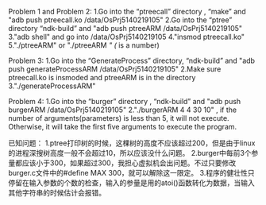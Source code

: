 Problem 1 and Problem 2:
1.Go into the “ptreecall” directory , “make” and "adb push ptreecall.ko /data/OsPrj5140219105" 
2.Go into the “ptree” directory “ndk-build” and "adb push ptreeARM /data/OsPrj5140219105"
3."adb shell" and go into /data/OsPrj5140219105
4."insmod ptreecall.ko"
5."./ptreeARM" or "./ptreeARM  *" (* is a number)



Problem 3:
1.Go into the “GenerateProcess” directory, “ndk-build” and "adb push generateProcessARM /data/OsPrj5140219105"
2.Make sure ptreecall.ko is insmoded and ptreeARM is in the directory
3."./generateProcessARM"



Problem 4:
1.Go into the “burger” directory , “ndk-build” and "adb push burgerARM /data/OsPrj5140219105"
2."./burgerARM 4 4 30 10" , if the number of arguments(parameters) is less than 5, it will not execute. Otherwise, it will take the first five arguments to execute the program.




已知问题：
1.ptree打印树的时候，这棵树的高度不应该超过200，但是由于linux的进程深搜树高度一般不会超过10，所以应该没什么问题。
2.burger中每前3个参量都应该小于300，如果超过300，我担心虚拟机会出问题。不过只要修改burger.c文件中的#define MAX 300，就可以解除这一限定。
3.程序的健壮性只停留在输入参数的个数的检查，输入的参量是用的atoi()函数转化为数据，当输入其他字符串的时候估计会报错。
